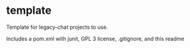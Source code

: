 # template
Template for legacy-chat projects to use.

Includes a pom.xml with junit, GPL 3 license, .gitignore, and this readme